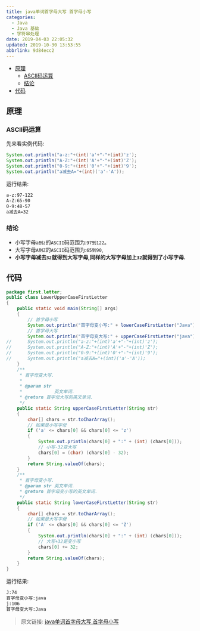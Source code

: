 ```yaml
---
title: java单词首字母大写 首字母小写
categories: 
  - Java
  - Java 基础
  - 字符串处理
date: 2019-04-03 22:05:32
updated: 2019-10-30 13:53:55
abbrlink: 9d84ecc2
---
```

- [原理](/blog/html/9d84ecc2/#原理)
    - [ASCII码运算](/blog/html/9d84ecc2/#ASCII码运算)
    - [结论](/blog/html/9d84ecc2/#结论)
- [代码](/blog/html/9d84ecc2/#代码)

<!--more-->
<script src="https://cdn.bootcss.com/jquery/3.4.0/jquery.slim.min.js"></script>
<script>$(document).ready(function () {$(".post-body > ul:nth-child(1)").hide();});</script>

<!--end-->
## 原理 ##
### ASCII码运算 ###
先来看实例代码:
```java
System.out.println("a-z:"+(int)'a'+"-"+(int)'z');
System.out.println("A-Z:"+(int)'A'+"-"+(int)'Z');
System.out.println("0-9:"+(int)'0'+"-"+(int)'9');
System.out.println("a减去A="+(int)('a'-'A'));
```
运行结果:
```cmd
a-z:97-122
A-Z:65-90
0-9:48-57
a减去A=32
```
### 结论 ###
- 小写字母`a到z`的`ASCII`码范围为:`97到122`。
- 大写字母`A到Z`的`ASCII`码范围为:`65到90`,
- **小写字母减去`32`就得到大写字母,同样的大写字母加上`32`就得到了小写字母.**

## 代码 ##
```java
package first.letter;
public class LowerUpperCaseFirstLetter
{
	public static void main(String[] args)
	{
		// 首字母小写
		System.out.println("首字母变小写:" + lowerCaseFirstLetter("Java"));
		// 首字母大写
		System.out.println("首字母变大写:" + upperCaseFirstLetter("java"));
//		System.out.println("a-z:"+(int)'a'+"-"+(int)'z');
//		System.out.println("A-Z:"+(int)'A'+"-"+(int)'Z');
//		System.out.println("0-9:"+(int)'0'+"-"+(int)'9');
//		System.out.println("a减去A="+(int)('a'-'A'));
	}
	/**
	 * 首字母变大写.
	 * 
	 * @param str
	 *            英文单词.
	 * @return 首字母大写的英文单词.
	 */
	public static String upperCaseFirstLetter(String str)
	{
		char[] chars = str.toCharArray();
		// 如果是小写字母
		if ('a' <= chars[0] && chars[0] <= 'z')
		{
			System.out.println(chars[0] + ":" + (int) (chars[0]));
			// 小写-32变大写
			chars[0] = (char) (chars[0] - 32);
		}
		return String.valueOf(chars);
	}
	/**
	 * 首字母变小写.
	 * @param str 英文单词.
	 * @return 首字母变小写的英文单词.
	 */
	public static String lowerCaseFirstLetter(String str)
	{
		char[] chars = str.toCharArray();
		// 如果是大写字母
		if ('A' <= chars[0] && chars[0] <= 'Z')
		{
			System.out.println(chars[0] + ":" + (int) (chars[0]));
			// 大写+32是变小写
			chars[0] += 32;
		}
		return String.valueOf(chars);
	}
}
```
运行结果:
```cmd
J:74
首字母变小写:java
j:106
首字母变大写:Java
```
>原文链接: [java单词首字母大写 首字母小写](https://lanlan2017.github.io/blog/9d84ecc2/)
